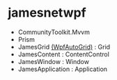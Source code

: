 # jamesnetwpf

- CommunityToolkit.Mvvm
- Prism
- JamesGrid [(WpfAutoGrid)](https://github.com/carbonrobot/wpf-autogrid) : Grid
- JamesContent : ContentControl
- JamesWindow : Window
- JamesApplication : Application

